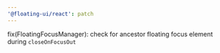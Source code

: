 ```yaml
---
'@floating-ui/react': patch
---
```


fix(FloatingFocusManager): check for ancestor floating focus element during `closeOnFocusOut`
